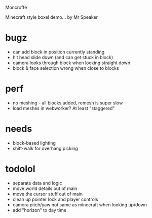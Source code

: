 Moncroffe

Minecraft style boxel demo... by Mr Speaker

# bugz
- can add block in position currently standing
- hit head slide down (and can get stuck in block)
- camera looks through block when looking straight down
- block & face selection wrong when close to blocks

# perf
- no meshing - all blocks added, remesh is super slow
- load meshes in webworker? At least "staggered"

# needs
- block-based lighting
- shift-walk for overhang picking

# todolol
- separate data and logic
- move world details out of main
- move the cursor stuff out of main
- clean up pointer lock and player controls
- camera pitch/yaw not same as minecraft when looking up/down
- add "horizon" to day time
